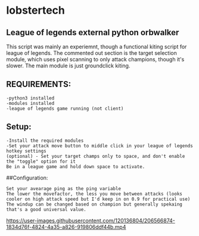 # lobstertech
## League of legends external python orbwalker 

This script was mainly an experiemnt, though a functional kiting script for league of legends.
The commented out section is the target selection module, which uses pixel scanning to only attack champions, though it's slower.
The main module is just groundclick kiting.

## REQUIREMENTS:
```
-python3 installed
-modules installed
-league of legends game running (not client)
```
## Setup:
```
-Install the required modules
-Set your attack move button to middle click in your league of legends hotkey settings
(optional) - Set your target champs only to space, and don't enable the "toggle" option for it
Be in a league game and hold down space to activate.
```

##Configuration:
```
Set your avearage ping as the ping variable
The lower the movefactor, the less you move between attacks (looks cooler on high attack speed but I'd keep in on 0.9 for practical use)
The windup can be changed based on champion but generally spekaing that's a good universal value.
```


https://user-images.githubusercontent.com/120136804/206566874-1834d76f-4824-4a35-a826-919806ddf44b.mp4

